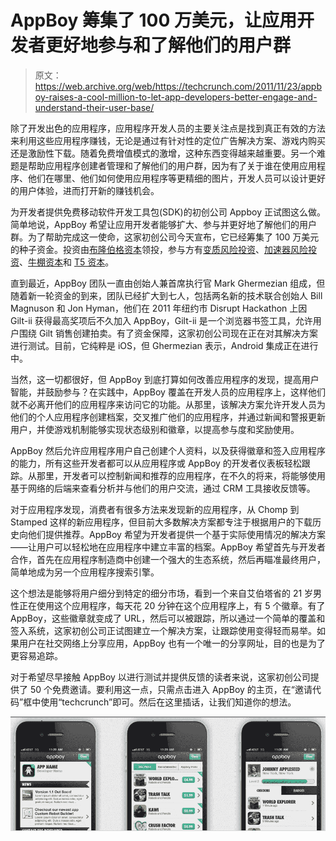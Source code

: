 # AppBoy 筹集了 100 万美元，让应用开发者更好地参与和了解他们的用户群 

> 原文：<https://web.archive.org/web/https://techcrunch.com/2011/11/23/appboy-raises-a-cool-million-to-let-app-developers-better-engage-and-understand-their-user-base/>

除了开发出色的应用程序，应用程序开发人员的主要关注点是找到真正有效的方法来利用这些应用程序赚钱，无论是通过有针对性的定位广告解决方案、游戏内购买还是激励性下载。随着免费增值模式的激增，这种东西变得越来越重要。另一个难题是帮助应用程序创建者管理和了解他们的用户群，因为有了关于谁在使用应用程序、他们在哪里、他们如何使用应用程序等更精细的图片，开发人员可以设计更好的用户体验，进而打开新的赚钱机会。

为开发者提供免费移动软件开发工具包(SDK)的初创公司 Appboy 正试图这么做。简单地说，AppBoy 希望让应用开发者能够扩大、参与并更好地了解他们的用户群。为了帮助完成这一使命，这家初创公司今天宣布，它已经筹集了 100 万美元的种子资金。投资由[布隆伯格资本](https://web.archive.org/web/20221007191549/http://www.crunchbase.com/financial-organization/blumberg-capital)领投，参与方有[变质风险投资](https://web.archive.org/web/20221007191549/http://metamorphic.vc/)、[加速器风险投资](https://web.archive.org/web/20221007191549/http://www.acceleratorventures.com/)、[牛棚资本](https://web.archive.org/web/20221007191549/http://bullpencap.com/)和 [T5 资本](https://web.archive.org/web/20221007191549/http://www.triplefive.com/en/pages/venture-capital)。

直到最近，AppBoy 团队一直由创始人兼首席执行官 Mark Ghermezian 组成，但随着新一轮资金的到来，团队已经扩大到七人，包括两名新的技术联合创始人 Bill Magnuson 和 Jon Hyman，他们在 2011 年纽约市 Disrupt Hackathon 上因 Gilt-ii 获得最高奖项后不久加入 AppBoy，Gilt-ii 是一个浏览器书签工具，允许用户围绕 Gilt 销售创建拍卖。有了资金保障，这家初创公司现在正在对其解决方案进行测试。目前，它纯粹是 iOS，但 Ghermezian 表示，Android 集成正在进行中。

当然，这一切都很好，但 AppBoy 到底打算如何改善应用程序的发现，提高用户智能，并鼓励参与？在实践中，AppBoy 覆盖在开发人员的应用程序上，这样他们就不必离开他们的应用程序来访问它的功能。从那里，该解决方案允许开发人员为他们的个人应用程序创建档案，交叉推广他们的应用程序，并通过新闻和警报更新用户，并使游戏机制能够实现状态级别和徽章，以提高参与度和奖励使用。

AppBoy 然后允许应用程序用户自己创建个人资料，以及获得徽章和签入应用程序的能力，所有这些开发者都可以从应用程序或 AppBoy 的开发者仪表板轻松跟踪。从那里，开发者可以控制新闻和推荐的应用程序，在不久的将来，将能够使用基于网络的后端来查看分析并与他们的用户交流，通过 CRM 工具接收反馈等。

对于应用程序发现，消费者有很多方法来发现新的应用程序，从 Chomp 到 Stamped 这样的新应用程序，但目前大多数解决方案都专注于根据用户的下载历史向他们提供推荐。AppBoy 希望为开发者提供一个基于实际使用情况的解决方案——让用户可以轻松地在应用程序中建立丰富的档案。AppBoy 希望首先与开发者合作，首先在应用程序制造商中创建一个强大的生态系统，然后再瞄准最终用户，简单地成为另一个应用程序搜索引擎。

这个想法是能够将用户细分到特定的细分市场，看到一个来自艾伯塔省的 21 岁男性正在使用这个应用程序，每天花 20 分钟在这个应用程序上，有 5 个徽章。有了 AppBoy，这些徽章就变成了 URL，然后可以被跟踪，所以通过一个简单的覆盖和签入系统，这家初创公司正试图建立一个解决方案，让跟踪使用变得轻而易举。如果用户在社交网络上分享应用，AppBoy 也有一个唯一的分享网址，目的也是为了更容易追踪。

对于希望尽早接触 AppBoy 以进行测试并提供反馈的读者来说，这家初创公司提供了 50 个免费邀请。要利用这一点，只需点击进入 AppBoy 的主页，在“邀请代码”框中使用“techcrunch”即可。然后在这里插话，让我们知道你的想法。

[![](img/f55b968a1fdc42a2c9d7c160835d6f6c.png "Screen shot 2011-11-23 at 1.13.19 PM")](https://web.archive.org/web/20221007191549/https://beta.techcrunch.com/wp-content/uploads/2011/11/screen-shot-2011-11-23-at-1-13-19-pm.png)